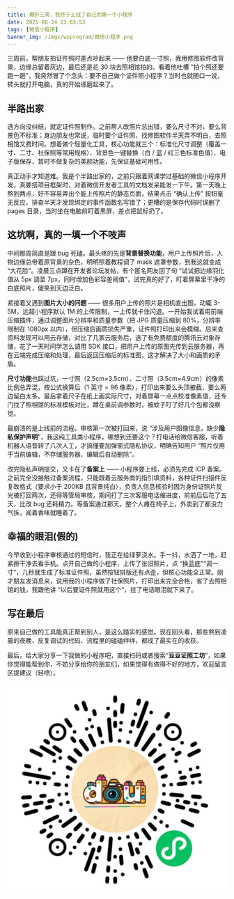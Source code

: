 ```yaml
---
title: 爆肝三周，我终于上线了自己的第一个小程序
date: 2025-08-24 23:03:53
tags: [微信小程序]
banner_img: /imgs/wxprogram/微信小程序.png
---
```


三周前，帮朋友拍证件照时差点吵起来 —— 他要白底一寸照，我用修图软件改背景，边缘总留着灰边，最后还是花 30 块去照相馆拍的。看着他吐槽 “拍个照还要跑一趟”，我突然冒了个念头：要不自己做个证件照小程序？当时也就随口一说，转头就打开电脑，真的开始琢磨起来了。

## 半路出家
选方向没纠结，就定证件照制作。之前帮人改照片总出错，要么尺寸不对，要么背景色不标准；身边朋友也常说，临时要个证件照，找修图软件半天弄不明白，去照相馆又费时间。想着做个轻量化工具，核心功能就三个：标准化尺寸调整（覆盖一寸、二寸、社保照等常用规格）、背景色一键替换（白 / 蓝 / 红三色标准色值）、电子版保存，暂时不做复杂的美颜功能，先保证基础可用性。


真正动手才知道难。我是个半路出家的，之前只跟着网课学过基础的微信小程序开发，真要搭项目框架时，对着微信开发者工具的文档发呆能发一下午。第一天晚上熬到两点，好不容易弄出个能上传照片的静态页面，结果点击 “确认上传” 按钮毫无反应，排查半天才发现绑定的事件函数名写错了；更糟的是保存代码时误删了 pages 目录，当时坐在电脑前盯着黑屏，差点把鼠标扔了。

## 这坑啊，真的一填一个不吱声

中间那周简直是跟 bug 死磕。最头疼的先是**背景替换功能**，用户上传照片后，人物边缘总带着原背景的杂色，明明照着教程调了 mask 遮罩参数，到我这就变成 “大花脸”。凌晨三点蹲在开发者论坛发帖，有个匿名网友回了句 “试试把边缘羽化值从 5px 调至 7px，同时增加色彩容差阈值”，试完真的好了，盯着屏幕里干净的白底照片，傻笑到天边泛白。

紧接着又遇到**图片大小的问题** —— 很多用户上传的照片是相机直出图，动辄 3-5M，远超小程序默认 1M 的上传限制，一上传就卡住闪退。一开始我试着用前端压缩插件，通过调整图片分辨率和质量参数（把 JPG 质量压缩到 80%，分辨率限制在 1080px 以内），但压缩后画质损失严重，证件照打印出来会模糊。后来查资料发现可以用云存储，对比了几家云服务后，选了有免费额度的腾讯云对象存储，花了一天时间学怎么调用 SDK 接口，把用户上传的原图先传到云服务器，再在云端完成压缩和处理，最后返回压缩后的标准图，这才解决了大小和画质的矛盾。

**尺寸功能**也踩过坑，一寸照（2.5cm×3.5cm）、二寸照（3.5cm×4.9cm）的像素比例总弄混，按公式换算后（1 英寸 = 96 像素），打印出来要么头顶被截，要么两边留白太多。最后拿着尺子在纸上画实际尺寸，对着屏幕一点点校准像素值，还专门找了照相馆的标准模板对比，蹲在桌前调参数时，被蚊子叮了好几个包都没察觉。

最崩溃的是上线前的流程。审核第一次被打回来，说 “涉及用户图像信息，缺少**隐私保护声明**”，我这纯工具类小程序，哪想到还要这个？打电话给微信客服，听着机器人语音转了八次人工，才搞懂要加弹窗式隐私协议，明确告知用户 “照片仅用于当前编辑，不存储服务器、编辑后自动删除”。

改完隐私声明提交，又卡在了**备案上** —— 小程序要上线，必须先完成 ICP 备案。之前完全没接触过备案流程，只能跟着云服务商的指引填资料，各种证件扫描件反复改格式（要求小于 200KB 且背景纯白），负责人信息核验时因为身份证照片反光被打回两次，还得等管局审核，期间打了三次客服电话催进度，前前后后花了五天，比改 bug 还耗精力。等备案通过那天，整个人瘫在椅子上，外卖到了都没力气拆，闻着香味就睡着了。

## 幸福的眼泪(假的)
今早收到小程序审核通过的短信时，我正在给绿萝浇水。手一抖，水洒了一地，赶紧擦干净去看手机。点开自己做的小程序，上传了张旧照片，点 “换蓝底”“调一寸”，几秒就生成了标准证件照，虽然按钮排版还有点歪，但核心功能全正常。刚才朋友发消息来，说用我的小程序做了社保照片，打印出来完全合格，省了去照相馆的钱，我跟他讲 “以后要证件照就用这个”，挂了电话眼泪就下来了。


## 写在最后
原来自己做的工具能真正帮到别人，是这么踏实的感觉。现在回头看，那些熬到凌晨的夜晚、反复调试的代码、流程里的磕磕绊绊，都成了最实在的收获。

最后，给大家分享一下我做的小程序吧，直接扫码或者搜索“**豆豆证照工坊**”，如果你觉得能帮到你，不妨分享给你的朋友们，如果觉得有做得不好的地方，欢迎留言区提建议（轻喷）。

![qrcode](../imgs/wxprogram/code.png)

